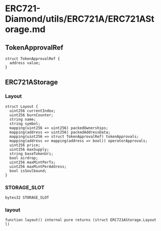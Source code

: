 # ERC721-Diamond/utils/ERC721A/ERC721AStorage.md

## TokenApprovalRef

```solidity
struct TokenApprovalRef {
  address value;
}
```

## ERC721AStorage

### Layout

```solidity
struct Layout {
  uint256 currentIndex;
  uint256 burnCounter;
  string name;
  string symbol;
  mapping(uint256 => uint256) packedOwnerships;
  mapping(address => uint256) packedAddressData;
  mapping(uint256 => struct TokenApprovalRef) tokenApprovals;
  mapping(address => mapping(address => bool)) operatorApprovals;
  uint256 price;
  uint256 maxSupply;
  string baseTokenUri;
  bool airdrop;
  uint256 maxMintPerTx;
  uint256 maxMintPerAddress;
  bool isSoulbound;
}
```

### STORAGE_SLOT

```solidity
bytes32 STORAGE_SLOT
```

### layout

```solidity
function layout() internal pure returns (struct ERC721AStorage.Layout l)
```
